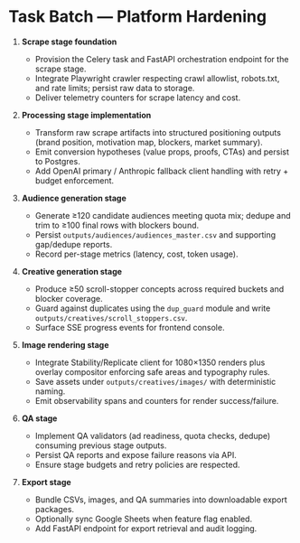 # Task Batch — Platform Hardening

1. **Scrape stage foundation**
   - Provision the Celery task and FastAPI orchestration endpoint for the scrape stage.
   - Integrate Playwright crawler respecting crawl allowlist, robots.txt, and rate limits; persist raw data to storage.
   - Deliver telemetry counters for scrape latency and cost.

2. **Processing stage implementation**
   - Transform raw scrape artifacts into structured positioning outputs (brand position, motivation map, blockers, market summary).
   - Emit conversion hypotheses (value props, proofs, CTAs) and persist to Postgres.
   - Add OpenAI primary / Anthropic fallback client handling with retry + budget enforcement.

3. **Audience generation stage**
   - Generate ≥120 candidate audiences meeting quota mix; dedupe and trim to ≥100 final rows with blockers bound.
   - Persist `outputs/audiences/audiences_master.csv` and supporting gap/dedupe reports.
   - Record per-stage metrics (latency, cost, token usage).

4. **Creative generation stage**
   - Produce ≥50 scroll-stopper concepts across required buckets and blocker coverage.
   - Guard against duplicates using the `dup_guard` module and write `outputs/creatives/scroll_stoppers.csv`.
   - Surface SSE progress events for frontend console.

5. **Image rendering stage**
   - Integrate Stability/Replicate client for 1080×1350 renders plus overlay compositor enforcing safe areas and typography rules.
   - Save assets under `outputs/creatives/images/` with deterministic naming.
   - Emit observability spans and counters for render success/failure.

6. **QA stage**
   - Implement QA validators (ad readiness, quota checks, dedupe) consuming previous stage outputs.
   - Persist QA reports and expose failure reasons via API.
   - Ensure stage budgets and retry policies are respected.

7. **Export stage**
   - Bundle CSVs, images, and QA summaries into downloadable export packages.
   - Optionally sync Google Sheets when feature flag enabled.
   - Add FastAPI endpoint for export retrieval and audit logging.
